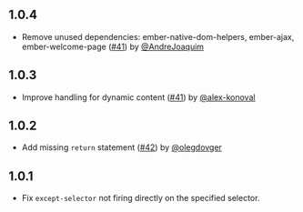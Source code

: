 ## 1.0.4

* Remove unused dependencies: ember-native-dom-helpers, ember-ajax, ember-welcome-page ([#41](https://github.com/zeppelin/ember-click-outside/pull/46)) by [@AndreJoaquim](https://github.com/AndreJoaquim)

## 1.0.3

* Improve handling for dynamic content ([#41](https://github.com/zeppelin/ember-click-outside/pull/41)) by [@alex-konoval](https://github.com/alex-konoval)

## 1.0.2

* Add missing `return` statement ([#42](https://github.com/zeppelin/ember-click-outside/pull/42)) by [@olegdovger](https://github.com/olegdovger)


## 1.0.1

* Fix `except-selector` not firing directly on the specified selector.
